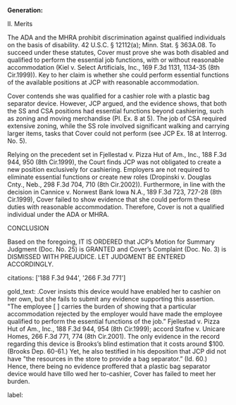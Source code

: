 **Generation:**

II. Merits

The ADA and the MHRA prohibit discrimination against qualified individuals on the basis of disability. 42 U.S.C. § 12112(a); Minn. Stat. § 363A.08. To succeed under these statutes, Cover must prove she was both disabled and qualified to perform the essential job functions, with or without reasonable accommodation (Kiel v. Select Artificials, Inc., 169 F.3d 1131, 1134-35 (8th Cir.1999)). Key to her claim is whether she could perform essential functions of the available positions at JCP with reasonable accommodation.

Cover contends she was qualified for a cashier role with a plastic bag separator device. However, JCP argued, and the evidence shows, that both the SS and CSA positions had essential functions beyond cashiering, such as zoning and moving merchandise (PI. Ex. 8 at 5). The job of CSA required extensive zoning, while the SS role involved significant walking and carrying larger items, tasks that Cover could not perform (see JCP Ex. 18 at Interrog. No. 5).

Relying on the precedent set in Fjellestad v. Pizza Hut of Am., Inc., 188 F.3d 944, 950 (8th Cir.1999), the Court finds JCP was not obligated to create a new position exclusively for cashiering. Employers are not required to eliminate essential functions or create new roles (Dropinski v. Douglas Cnty., Neb., 298 F.3d 704, 710 (8th Cir.2002)). Furthermore, in line with the decision in Cannice v. Norwest Bank Iowa N.A., 189 F.3d 723, 727-28 (8th Cir.1999), Cover failed to show evidence that she could perform these duties with reasonable accommodation. Therefore, Cover is not a qualified individual under the ADA or MHRA.

CONCLUSION

Based on the foregoing, IT IS ORDERED that JCP’s Motion for Summary Judgment (Doc. No. 25) is GRANTED and Cover’s Complaint (Doc. No. 3) is DISMISSED WITH PREJUDICE. LET JUDGMENT BE ENTERED ACCORDINGLY.

citations: ['188 F.3d 944', '266 F.3d 771']

gold_text: .Cover insists this device would have enabled her to cashier on her own, but she fails to submit any evidence supporting this assertion. "The employee [ ] carries the burden of showing that a particular accommodation rejected by the employer would have made the employee qualified to perform the essential functions of the job.” Fjellestad v. Pizza Hut of Am., Inc., 188 F.3d 944, 954 (8th Cir.1999); accord Stafne v. Unicare Homes, 266 F.3d 771, 774 (8th Cir.2001). The only evidence in the record regarding this device is Brooks’s blind estimation that it costs around $100. (Brooks Dep. 60-61.) Yet, he also testified in his deposition that JCP did not have "the resources in the store to provide a bag separator.” (Id. 60.) Hence, there being no evidence proffered that a plastic bag separator device would have tillo wed her to-cashier, Cover has failed to meet her burden.

label: 